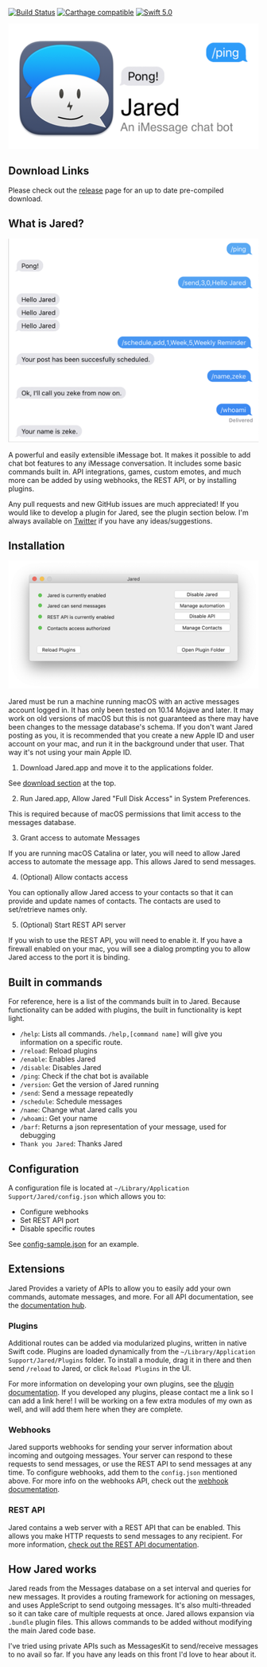 [![Build Status](https://travis-ci.org/ZekeSnider/Jared.svg?branch=master)](https://travis-ci.org/ZekeSnider/Jared)
[![Carthage compatible](https://img.shields.io/badge/Carthage-compatible-4BC51D.svg?style=flat)](https://github.com/Carthage/Carthage)
[![Swift 5.0](https://img.shields.io/badge/Swift-5.0-orange.svg?style=flat)](https://developer.apple.com/swift/)

<a name='Jared'/>

![Jared - An iMessage chat bot](/Documentation/Screenshots/JaredBanner.png)

<a name='Download'/>

## Download Links  
Please check out the [release](https://github.com/ZekeSnider/Jared/releases/latest) page for an up to date pre-compiled download.

## What is Jared?  
![Jared usage screenshot](/Documentation/Screenshots/Example.png)

A powerful and easily extensible iMessage bot. It makes it possible to add chat bot features to any iMessage conversation. It includes some basic commands built in. API integrations, games, custom emotes, and much more can be added by using webhooks, the REST API, or by installing plugins. 

Any pull requests and new GitHub issues are much appreciated! If you would like to develop a plugin for Jared, see the plugin section below. I'm always available on [Twitter](https://twitter.com/zekesnider) if you have any ideas/suggestions.

## Installation  
![Jared Main Window](/Documentation/Screenshots/MainWindow.png)

Jared must be run a machine running macOS with an active messages account logged in. It has only been tested on 10.14 Mojave and later. It may work on old versions of macOS but this is not guaranteed as there may have been changes to the message database's schema. If you don't want Jared posting as you, it is recommended that you create a new Apple ID and user account on your mac, and run it in the background under that user. That way it's not using your main Apple ID.

1. Download Jared.app and move it to the applications folder.  

See [download section](#Download) at the top. 

2. Run Jared.app, Allow Jared "Full Disk Access" in System Preferences.

This is required because of macOS permissions that limit access to the messages database. 

3. Grant access to automate Messages

If you are running macOS Catalina or later, you will need to allow Jared access to automate the message app. This allows Jared to send messages.

4. (Optional) Allow contacts access

You can optionally allow Jared access to your contacts so that it can provide and update names of contacts. The contacts are used to set/retrieve names only. 

5. (Optional) Start REST API server

If you wish to use the REST API, you will need to enable it. If you have a firewall enabled on your mac, you will see a dialog prompting you to allow Jared access to the port it is binding. 


## Built in commands
For reference, here is a list of the commands built in to Jared. Because functionality can be added with plugins, the built in functionality is kept light.

+ `/help`: Lists all commands. `/help,[command name]` will give you information on a specific route.
+ `/reload`: Reload plugins
+ `/enable`: Enables Jared
+ `/disable`: Disables Jared
+ `/ping`: Check if the chat bot is available
+ `/version`: Get the version of Jared running
+ `/send`: Send a message repeatedly
+ `/schedule`: Schedule messages
+ `/name`: Change what Jared calls you
+ `/whoami`: Get your name
+ `/barf`: Returns a json representation of your message, used for debugging
+ `Thank you Jared`: Thanks Jared


## Configuration  
A configuration file is located at `~/Library/Application Support/Jared/config.json` which allows you to:
+ Configure webhooks
+ Set REST API port
+ Disable specific routes

See [config-sample.json](Documentation/config-sample.json) for an example.

## Extensions
Jared Provides a variety of APIs to allow you to easily add your own commands, automate messages, and more. For all API documentation, see the [documentation hub](/Documentation).

### Plugins  
Additional routes can be added via modularized plugins, written in native Swift code. Plugins are loaded dynamically from the `~/Library/Application Support/Jared/Plugins` folder. To install a module, drag it in there and then send `/reload` to Jared, or click `Reload Plugins` in the UI.
  
For more information on developing your own plugins, see the [plugin documentation](Documentation/plugins.md). If you developed any plugins, please contact me a link so I can add a link here! I will be working on a few extra modules of my own as well, and will add them here when they are complete.

### Webhooks
Jared supports webhooks for sending your server information about incoming and outgoing messages. Your server can respond to these requests to send messages, or use the REST API to send messages at any time. To configure webhooks, add them to the `config.json` mentioned above. For more info on the webhooks API, check out the [webhook documentation](Documentation/webhooks.md).

### REST API
Jared contains a web server with a REST API that can be enabled. This allows you make HTTP requests to send messages to any recipient. For more information, [check out the REST API documentation](Documentation/restapi.md).

## How Jared works  
Jared reads from the Messages database on a set interval and queries for new messages. It provides a routing framework for actioning on messages, and uses AppleScript to send outgoing messages. It's also multi-threaded so it can take care of multiple requests at once. Jared allows expansion via `.bundle` plugin files. This allows commands to be added without modifying the main Jared code base. 

I've tried using private APIs such as MessagesKit to send/receive messages to no avail so far. If you have any leads on this front I'd love to hear about it. 
